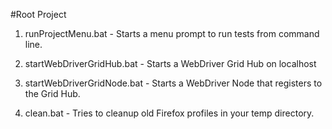 #Root Project

1. runProjectMenu.bat - Starts a menu prompt to run tests from command line.

2. startWebDriverGridHub.bat - Starts a WebDriver Grid Hub on localhost

3. startWebDriverGridNode.bat - Starts a WebDriver Node that registers to the Grid Hub.

4. clean.bat - Tries to cleanup old Firefox profiles in your temp directory.

